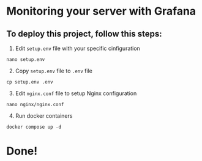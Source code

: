 # Monitoring your server with Grafana

## To deploy this project, follow this steps: <br>
1. Edit `setup.env` file with your specific cinfiguration <br>

``` -d
nano setup.env
```

2. Copy `setup.env` file to `.env` file <br>
``` -d
cp setup.env .env
```

3. Edit `nginx.conf` file to setup Nginx configuration <br>
``` -d
nano nginx/nginx.conf
```

4. Run docker containers <br>
``` -d
docker compose up -d
```

# Done!